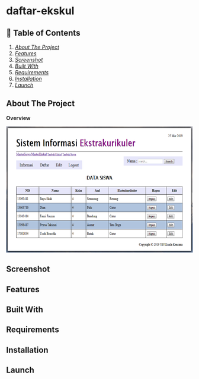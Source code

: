 # daftar-ekskul

## :triangular_flag_on_post: Table of Contents
1. _[About The Project](#about-the-project)_
2. _[Features](#features)_
3. _[Screenshot](#screenshot)_
4. _[Built With](#built-with)_
5. _[Requirements](#requirements)_
6. _[Installation](#installation)_
7. _[Launch](#launch)_

## About The Project
**Overview**
<p align="">
  <img width="640" height="340" src="./overview.png">
</p>

## Screenshot 
## Features 
## Built With 
## Requirements 
## Installation 
## Launch 

